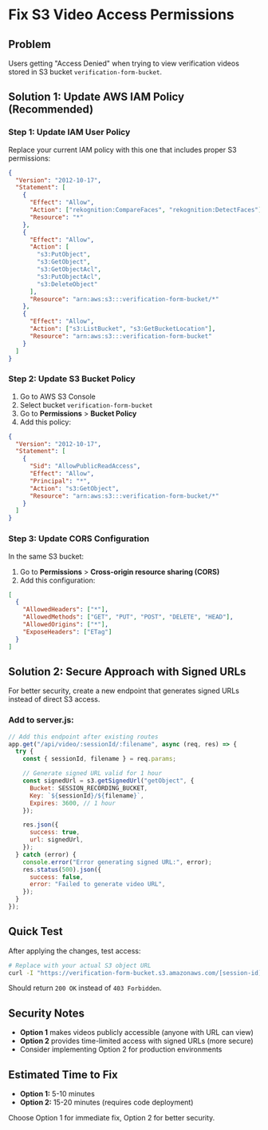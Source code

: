 # Fix S3 Video Access Permissions

## Problem

Users getting "Access Denied" when trying to view verification videos stored in S3 bucket `verification-form-bucket`.

## Solution 1: Update AWS IAM Policy (Recommended)

### Step 1: Update IAM User Policy

Replace your current IAM policy with this one that includes proper S3 permissions:

```json
{
  "Version": "2012-10-17",
  "Statement": [
    {
      "Effect": "Allow",
      "Action": ["rekognition:CompareFaces", "rekognition:DetectFaces"],
      "Resource": "*"
    },
    {
      "Effect": "Allow",
      "Action": [
        "s3:PutObject",
        "s3:GetObject",
        "s3:GetObjectAcl",
        "s3:PutObjectAcl",
        "s3:DeleteObject"
      ],
      "Resource": "arn:aws:s3:::verification-form-bucket/*"
    },
    {
      "Effect": "Allow",
      "Action": ["s3:ListBucket", "s3:GetBucketLocation"],
      "Resource": "arn:aws:s3:::verification-form-bucket"
    }
  ]
}
```

### Step 2: Update S3 Bucket Policy

1. Go to AWS S3 Console
2. Select bucket `verification-form-bucket`
3. Go to **Permissions** > **Bucket Policy**
4. Add this policy:

```json
{
  "Version": "2012-10-17",
  "Statement": [
    {
      "Sid": "AllowPublicReadAccess",
      "Effect": "Allow",
      "Principal": "*",
      "Action": "s3:GetObject",
      "Resource": "arn:aws:s3:::verification-form-bucket/*"
    }
  ]
}
```

### Step 3: Update CORS Configuration

In the same S3 bucket:

1. Go to **Permissions** > **Cross-origin resource sharing (CORS)**
2. Add this configuration:

```json
[
  {
    "AllowedHeaders": ["*"],
    "AllowedMethods": ["GET", "PUT", "POST", "DELETE", "HEAD"],
    "AllowedOrigins": ["*"],
    "ExposeHeaders": ["ETag"]
  }
]
```

## Solution 2: Secure Approach with Signed URLs

For better security, create a new endpoint that generates signed URLs instead of direct S3 access.

### Add to server.js:

```javascript
// Add this endpoint after existing routes
app.get("/api/video/:sessionId/:filename", async (req, res) => {
  try {
    const { sessionId, filename } = req.params;

    // Generate signed URL valid for 1 hour
    const signedUrl = s3.getSignedUrl("getObject", {
      Bucket: SESSION_RECORDING_BUCKET,
      Key: `${sessionId}/${filename}`,
      Expires: 3600, // 1 hour
    });

    res.json({
      success: true,
      url: signedUrl,
    });
  } catch (error) {
    console.error("Error generating signed URL:", error);
    res.status(500).json({
      success: false,
      error: "Failed to generate video URL",
    });
  }
});
```

## Quick Test

After applying the changes, test access:

```bash
# Replace with your actual S3 object URL
curl -I "https://verification-form-bucket.s3.amazonaws.com/[session-id]/[video-file].webm"
```

Should return `200 OK` instead of `403 Forbidden`.

## Security Notes

- **Option 1** makes videos publicly accessible (anyone with URL can view)
- **Option 2** provides time-limited access with signed URLs (more secure)
- Consider implementing Option 2 for production environments

## Estimated Time to Fix

- **Option 1:** 5-10 minutes
- **Option 2:** 15-20 minutes (requires code deployment)

Choose Option 1 for immediate fix, Option 2 for better security.
